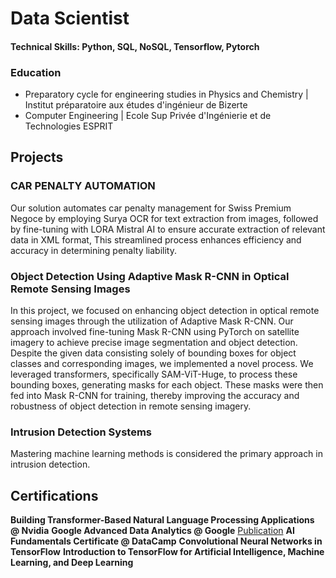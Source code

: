 # Data Scientist
#### Technical Skills: Python, SQL, NoSQL, Tensorflow, Pytorch

### Education
- Preparatory cycle for engineering studies in Physics and Chemistry | Institut préparatoire aux études d'ingénieur de Bizerte 
- Computer Engineering | Ecole Sup Privée d'Ingénierie et de Technologies ESPRIT

## Projects

### CAR PENALTY AUTOMATION
Our solution automates car penalty management for Swiss Premium Negoce by employing Surya OCR for text extraction from images, followed by fine-tuning with LORA Mistral AI to ensure accurate extraction of relevant data in XML format, This streamlined process enhances efficiency and accuracy in determining penalty liability.

### Object Detection Using Adaptive Mask R-CNN in Optical Remote Sensing Images
In this project, we focused on enhancing object detection in optical remote sensing images through the utilization of Adaptive Mask R-CNN. Our approach involved fine-tuning Mask R-CNN using PyTorch on satellite imagery to achieve precise image segmentation and object detection. Despite the given data consisting solely of bounding boxes for object classes and corresponding images, we implemented a novel process. We leveraged transformers, specifically SAM-ViT-Huge, to process these bounding boxes, generating masks for each object. These masks were then fed into Mask R-CNN for training, thereby improving the accuracy and robustness of object detection in remote sensing imagery.

### Intrusion Detection Systems
Mastering machine learning methods is considered the primary approach in intrusion detection.

## Certifications
**Building Transformer-Based Natural Language Processing Applications @ Nvidia**
**Google Advanced Data Analytics @ Google**
[Publication]([https://www.mdpi.com/1424-8220/22/8/3048](https://www.coursera.org/account/accomplishments/professional-cert/SQMNADXE4MRZ))
**AI Fundamentals Certificate @ DataCamp**
**Convolutional Neural Networks in TensorFlow**
**Introduction to TensorFlow for Artificial Intelligence, Machine Learning, and Deep Learning**
